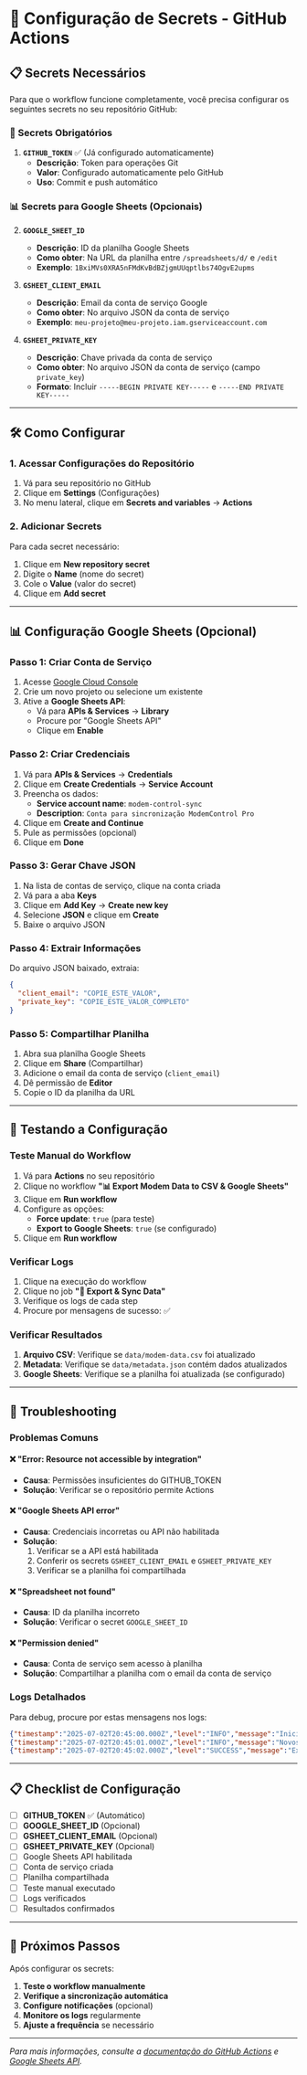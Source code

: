 # 🔐 Configuração de Secrets - GitHub Actions

## 📋 Secrets Necessários

Para que o workflow funcione completamente, você precisa configurar os seguintes secrets no seu repositório GitHub:

### 🔑 Secrets Obrigatórios

1. **`GITHUB_TOKEN`** ✅ (Já configurado automaticamente)
   - **Descrição**: Token para operações Git
   - **Valor**: Configurado automaticamente pelo GitHub
   - **Uso**: Commit e push automático

### 📊 Secrets para Google Sheets (Opcionais)

2. **`GOOGLE_SHEET_ID`**
   - **Descrição**: ID da planilha Google Sheets
   - **Como obter**: Na URL da planilha entre `/spreadsheets/d/` e `/edit`
   - **Exemplo**: `1BxiMVs0XRA5nFMdKvBdBZjgmUUqptlbs74OgvE2upms`

3. **`GSHEET_CLIENT_EMAIL`**
   - **Descrição**: Email da conta de serviço Google
   - **Como obter**: No arquivo JSON da conta de serviço
   - **Exemplo**: `meu-projeto@meu-projeto.iam.gserviceaccount.com`

4. **`GSHEET_PRIVATE_KEY`**
   - **Descrição**: Chave privada da conta de serviço
   - **Como obter**: No arquivo JSON da conta de serviço (campo `private_key`)
   - **Formato**: Incluir `-----BEGIN PRIVATE KEY-----` e `-----END PRIVATE KEY-----`

---

## 🛠️ Como Configurar

### 1. Acessar Configurações do Repositório

1. Vá para seu repositório no GitHub
2. Clique em **Settings** (Configurações)
3. No menu lateral, clique em **Secrets and variables** → **Actions**

### 2. Adicionar Secrets

Para cada secret necessário:

1. Clique em **New repository secret**
2. Digite o **Name** (nome do secret)
3. Cole o **Value** (valor do secret)
4. Clique em **Add secret**

---

## 📊 Configuração Google Sheets (Opcional)

### Passo 1: Criar Conta de Serviço

1. Acesse [Google Cloud Console](https://console.cloud.google.com/)
2. Crie um novo projeto ou selecione um existente
3. Ative a **Google Sheets API**:
   - Vá para **APIs & Services** → **Library**
   - Procure por "Google Sheets API"
   - Clique em **Enable**

### Passo 2: Criar Credenciais

1. Vá para **APIs & Services** → **Credentials**
2. Clique em **Create Credentials** → **Service Account**
3. Preencha os dados:
   - **Service account name**: `modem-control-sync`
   - **Description**: `Conta para sincronização ModemControl Pro`
4. Clique em **Create and Continue**
5. Pule as permissões (opcional)
6. Clique em **Done**

### Passo 3: Gerar Chave JSON

1. Na lista de contas de serviço, clique na conta criada
2. Vá para a aba **Keys**
3. Clique em **Add Key** → **Create new key**
4. Selecione **JSON** e clique em **Create**
5. Baixe o arquivo JSON

### Passo 4: Extrair Informações

Do arquivo JSON baixado, extraia:

```json
{
  "client_email": "COPIE_ESTE_VALOR",
  "private_key": "COPIE_ESTE_VALOR_COMPLETO"
}
```

### Passo 5: Compartilhar Planilha

1. Abra sua planilha Google Sheets
2. Clique em **Share** (Compartilhar)
3. Adicione o email da conta de serviço (`client_email`)
4. Dê permissão de **Editor**
5. Copie o ID da planilha da URL

---

## 🧪 Testando a Configuração

### Teste Manual do Workflow

1. Vá para **Actions** no seu repositório
2. Clique no workflow **"📊 Export Modem Data to CSV & Google Sheets"**
3. Clique em **Run workflow**
4. Configure as opções:
   - **Force update**: `true` (para teste)
   - **Export to Google Sheets**: `true` (se configurado)
5. Clique em **Run workflow**

### Verificar Logs

1. Clique na execução do workflow
2. Clique no job **"🚀 Export & Sync Data"**
3. Verifique os logs de cada step
4. Procure por mensagens de sucesso: ✅

### Verificar Resultados

1. **Arquivo CSV**: Verifique se `data/modem-data.csv` foi atualizado
2. **Metadata**: Verifique se `data/metadata.json` contém dados atualizados
3. **Google Sheets**: Verifique se a planilha foi atualizada (se configurado)

---

## 🔧 Troubleshooting

### Problemas Comuns

#### ❌ "Error: Resource not accessible by integration"
- **Causa**: Permissões insuficientes do GITHUB_TOKEN
- **Solução**: Verificar se o repositório permite Actions

#### ❌ "Google Sheets API error"
- **Causa**: Credenciais incorretas ou API não habilitada
- **Solução**: 
  1. Verificar se a API está habilitada
  2. Conferir os secrets `GSHEET_CLIENT_EMAIL` e `GSHEET_PRIVATE_KEY`
  3. Verificar se a planilha foi compartilhada

#### ❌ "Spreadsheet not found"
- **Causa**: ID da planilha incorreto
- **Solução**: Verificar o secret `GOOGLE_SHEET_ID`

#### ❌ "Permission denied"
- **Causa**: Conta de serviço sem acesso à planilha
- **Solução**: Compartilhar a planilha com o email da conta de serviço

### Logs Detalhados

Para debug, procure por estas mensagens nos logs:

```json
{"timestamp":"2025-07-02T20:45:00.000Z","level":"INFO","message":"Iniciando exportação de dados"}
{"timestamp":"2025-07-02T20:45:01.000Z","level":"INFO","message":"Novos dados gerados","data":{"count":5}}
{"timestamp":"2025-07-02T20:45:02.000Z","level":"SUCCESS","message":"Exportação concluída"}
```

---

## 📋 Checklist de Configuração

- [ ] **GITHUB_TOKEN** ✅ (Automático)
- [ ] **GOOGLE_SHEET_ID** (Opcional)
- [ ] **GSHEET_CLIENT_EMAIL** (Opcional)
- [ ] **GSHEET_PRIVATE_KEY** (Opcional)
- [ ] Google Sheets API habilitada
- [ ] Conta de serviço criada
- [ ] Planilha compartilhada
- [ ] Teste manual executado
- [ ] Logs verificados
- [ ] Resultados confirmados

---

## 🚀 Próximos Passos

Após configurar os secrets:

1. **Teste o workflow manualmente**
2. **Verifique a sincronização automática**
3. **Configure notificações** (opcional)
4. **Monitore os logs** regularmente
5. **Ajuste a frequência** se necessário

---

*Para mais informações, consulte a [documentação do GitHub Actions](https://docs.github.com/en/actions) e [Google Sheets API](https://developers.google.com/sheets/api).* 